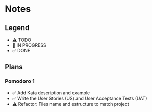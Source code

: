 # Notes

## Legend

- ⚠ TODO
- 🚧 IN PROGRESS
- ✅ DONE

## Plans

### Pomodoro 1

- ✅ Add Kata description and example
- ✅ Write the User Stories (US) and User Acceptance Tests (UAT)
- ⚠ Refactor: Files name and estructure to match project
